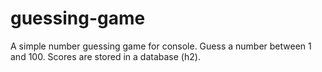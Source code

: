 # guessing-game
A simple number guessing game for console.
Guess a number between 1 and 100.
Scores are stored in a database (h2).

